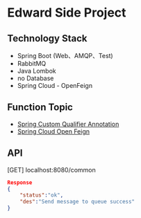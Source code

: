 # Edward Side Project
## Technology Stack
* Spring Boot (Web、AMQP、Test)
* RabbitMQ
* Java Lombok
* no Database
* Spring Cloud - OpenFeign

## Function Topic
* [Spring Custom Qualifier Annotation](https://www.concretepage.com/spring/spring_custom_qualifier_annotation#java-config)
* [Spring Cloud Open Feign](https://www.baeldung.com/spring-cloud-openfeign)

## API
[GET] localhost:8080/common
```json
Response 
{
    "status":"ok", 
    "des":"Send message to queue success"
}
```
